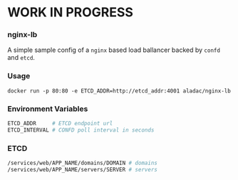 # WORK IN PROGRESS 

### nginx-lb

A simple sample config of a `nginx` based load ballancer backed by `confd` and `etcd`.

### Usage
```
docker run -p 80:80 -e ETCD_ADDR=http://etcd_addr:4001 aladac/nginx-lb
```

### Environment Variables
```sh
ETCD_ADDR     # ETCD endpoint url
ETCD_INTERVAL # CONFD poll interval in seconds
```

### ETCD
```sh
/services/web/APP_NAME/domains/DOMAIN # domains
/services/web/APP_NAME/servers/SERVER # servers
```
